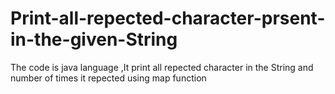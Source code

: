 # Print-all-repected-character-prsent-in-the-given-String
The code is java language ,It print all repected character in the String and number of times it repected using map function
